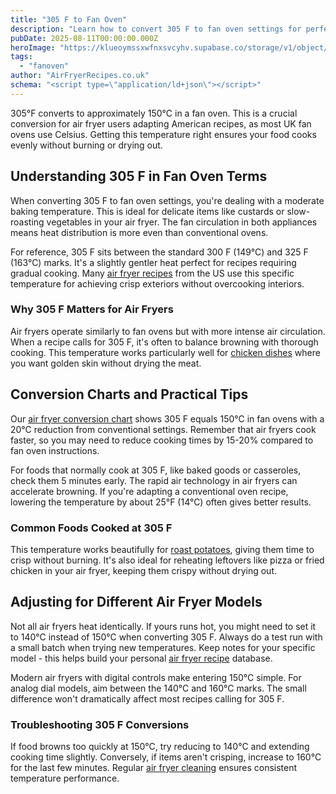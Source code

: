 ```yaml
---
title: "305 F to Fan Oven"
description: "Learn how to convert 305 F to fan oven settings for perfect air frying. Includes temperature charts and cooking tips for UK kitchens."
pubDate: 2025-08-11T00:00:00.000Z
heroImage: "https://klueoymssxwfnxsvcyhv.supabase.co/storage/v1/object/public/md/305-f-to-fan-oven-9dc5aa6c.png"
tags:
  - "fanoven"
author: "AirFryerRecipes.co.uk"
schema: "<script type=\"application/ld+json\"></script>"
---
```


<p>305°F converts to approximately 150°C in a fan oven. This is a crucial conversion for air fryer users adapting American recipes, as most UK fan ovens use Celsius. Getting this temperature right ensures your food cooks evenly without burning or drying out.</p>

<h2>Understanding 305 F in Fan Oven Terms</h2>
<p>When converting 305 F to fan oven settings, you're dealing with a moderate baking temperature. This is ideal for delicate items like custards or slow-roasting vegetables in your air fryer. The fan circulation in both appliances means heat distribution is more even than conventional ovens.</p>
<p>For reference, 305 F sits between the standard 300 F (149°C) and 325 F (163°C) marks. It's a slightly gentler heat perfect for recipes requiring gradual cooking. Many <a href=https://www.airfryerrecipe.co.uk/recipes>air fryer recipes</a> from the US use this specific temperature for achieving crisp exteriors without overcooking interiors.</p>

<h3>Why 305 F Matters for Air Fryers</h3>
<p>Air fryers operate similarly to fan ovens but with more intense air circulation. When a recipe calls for 305 F, it's often to balance browning with thorough cooking. This temperature works particularly well for <a href=https://www.airfryerrecipe.co.uk/recipe-category/chicken>chicken dishes</a> where you want golden skin without drying the meat.</p>

<h2>Conversion Charts and Practical Tips</h2>
<p>Our <a href=https://www.airfryerrecipe.co.uk/air-fryer-conversion-chart>air fryer conversion chart</a> shows 305 F equals 150°C in fan ovens with a 20°C reduction from conventional settings. Remember that air fryers cook faster, so you may need to reduce cooking times by 15-20% compared to fan oven instructions.</p>
<p>For foods that normally cook at 305 F, like baked goods or casseroles, check them 5 minutes early. The rapid air technology in air fryers can accelerate browning. If you're adapting a conventional oven recipe, lowering the temperature by about 25°F (14°C) often gives better results.</p>

<h3>Common Foods Cooked at 305 F</h3>
<p>This temperature works beautifully for <a href=https://www.airfryerrecipe.co.uk/recipe-category/potatoes>roast potatoes</a>, giving them time to crisp without burning. It's also ideal for reheating leftovers like pizza or fried chicken in your air fryer, keeping them crispy without drying out.</p>

<h2>Adjusting for Different Air Fryer Models</h2>
<p>Not all air fryers heat identically. If yours runs hot, you might need to set it to 140°C instead of 150°C when converting 305 F. Always do a test run with a small batch when trying new temperatures. Keep notes for your specific model - this helps build your personal <a href=https://www.airfryerrecipe.co.uk>air fryer recipe</a> database.</p>
<p>Modern air fryers with digital controls make entering 150°C simple. For analog dial models, aim between the 140°C and 160°C marks. The small difference won't dramatically affect most recipes calling for 305 F.</p>

<h3>Troubleshooting 305 F Conversions</h3>
<p>If food browns too quickly at 150°C, try reducing to 140°C and extending cooking time slightly. Conversely, if items aren't crisping, increase to 160°C for the last few minutes. Regular <a href=https://www.airfryerrecipe.co.uk/air-fryer-cleaner>air fryer cleaning</a> ensures consistent temperature performance.</p>